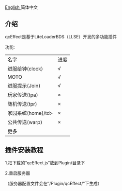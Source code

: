 
<html>

<body>
<a href="README.md">English  </a><a>简体中文</a>
<body>

<body>
<h2>介绍</h2>
<p>qcEffect是基于LiteLoaderBDS（LLSE）开发的多功能插件 </p>
<p>功能:</p>
<table>
<tr>
  <td>名字</td>
  <td>进度</td>
</tr>
<tr>
  <td>进服给钟(clock)</td>
  <td>√</td>
</tr>
<tr>
  <td>MOTO</td>
  <td>√</td>
</tr>
<tr>
  <td>进服提示(Join)</td>
  <td>√</td>
</tr>
<tr>
  <td>玩家传送(tpa)</td>
  <td>×</td>
</tr>
<tr>
  <td>随机传送(tpr)</td>
  <td>×</td>
</tr>
<tr>
  <td>家园系统(home)/td>
  <td>×</td>
</tr>
<tr>
  <td>公共传送(warp)</td>
  <td>×</td>
</tr>
<tr>
  <td>更多 </td>
  <td></td>
</tr>
</table>

</body>
<body>
<h2>插件安装教程</h2>
<p>1.把下载的“qcEffect.js”放到Plugin/目录下</p>
<p>2.重启服务器</p>
<p>（服务器配置文件会在″/Plugin/qcEffect/"下生成）</p>
</body>
</html>

